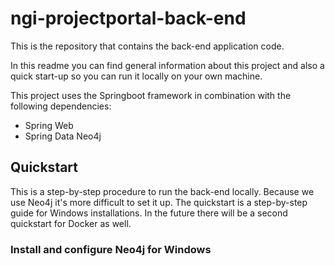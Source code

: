 # ngi-projectportal-back-end
This is the repository that contains the back-end application code.

In this readme you can find general information about this project and also a quick start-up so you can run it locally on your own machine.

This project uses the Springboot framework in combination with the following dependencies:
* Spring Web
* Spring Data Neo4j

## Quickstart
This is a step-by-step procedure to run the back-end locally. Because we use Neo4j it's more difficult to set it up. The quickstart is a step-by-step guide for Windows installations. In the future there will be a second quickstart for Docker as well.

### Install and configure Neo4j for Windows